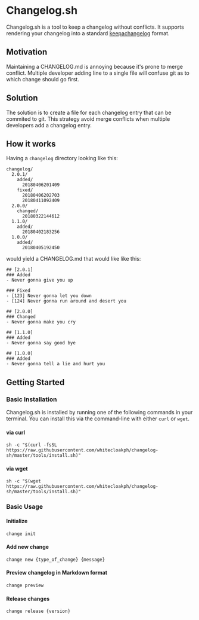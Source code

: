 # Changelog.sh

Changelog.sh is a tool to keep a changelog without conflicts. It supports rendering your changelog into a standard [keepachangelog](https://keepachangelog.com) format.

## Motivation

Maintaining a CHANGELOG.md is annoying because it's prone to merge conflict. Multiple developer adding line to a single file will confuse git as to which change should go first. 

## Solution

The solution is to create a file for each changelog entry that can be commited to git. This strategy avoid merge conflicts when multiple developers add a changelog entry.

## How it works

Having a `changelog` directory looking like this:

```
changelog/
  2.0.1/
    added/
      20180406201409
    fixed/
      20180406202703
      20180411092409
  2.0.0/
    changed/
      20180322144612
  1.1.0/
    added/
      20180402183256
  1.0.0/
    added/
      20180405192450
```

would yield a CHANGELOG.md that would like like this:

```
## [2.0.1]
### Added
- Never gonna give you up

### Fixed
- [123] Never gonna let you down
- [124] Never gonna run around and desert you

## [2.0.0]
### Changed
- Never gonna make you cry

## [1.1.0]
### Added
- Never gonna say good bye

## [1.0.0]
### Added
- Never gonna tell a lie and hurt you
```

## Getting Started

### Basic Installation

Changelog.sh is installed by running one of the following commands in your terminal. You can install this via the command-line with either `curl` or `wget`.

#### via curl

```shell
sh -c "$(curl -fsSL https://raw.githubusercontent.com/whitecloakph/changelog-sh/master/tools/install.sh)"
```

#### via wget

```shell
sh -c "$(wget https://raw.githubusercontent.com/whitecloakph/changelog-sh/master/tools/install.sh)"
```


### Basic Usage

#### Initialize

```shell
change init
```

#### Add new change

```shell
change new {type_of_change} {message}
```

#### Preview changelog in Markdown format

```shell
change preview
```

#### Release changes

```shell
change release {version}
```
